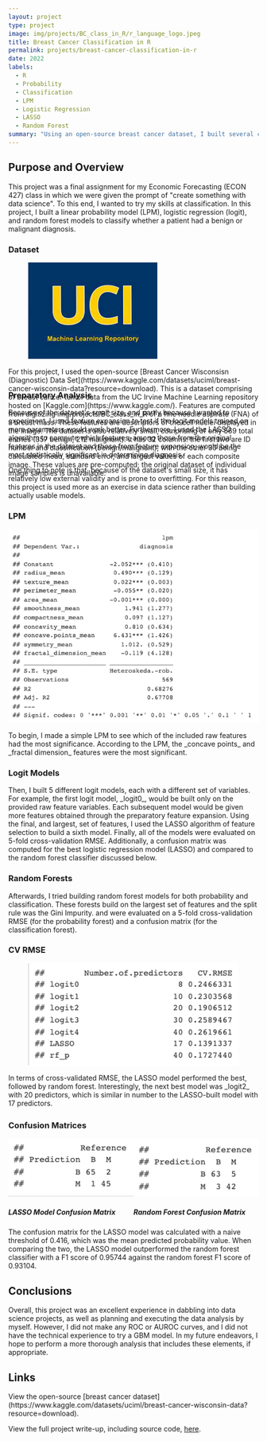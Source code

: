 ```yaml
---
layout: project
type: project
image: img/projects/BC_class_in_R/r_language_logo.jpeg
title: Breast Cancer Classification in R
permalink: projects/breast-cancer-classification-in-r
date: 2022
labels:
  - R
  - Probability
  - Classification
  - LPM
  - Logistic Regression
  - LASSO
  - Random Forest
summary: "Using an open-source breast cancer dataset, I built several classification models and evaluated their performance using the R programming language."
---
```

<h2>Purpose and Overview</h2>
This project was a final assignment for my Economic Forecasting (ECON 427) class in which we were given the prompt of "create something with data science". To this end, I wanted to try my skills at classification. In this project, I built a linear probability model (LPM), logistic regression (logit), and random forest models to classify whether a patient had a benign or malignant diagnosis.


<div style="height:270px;">
<h3>Dataset</h3>
<div>
  <figure class="figure w-20 float-start m-2">
    <img class="img-fluid" src="../img/projects/BC_class_in_R/uci_ml_repo_logo.jpeg" alt="UCI Machine Learning Repository Logo">
  </figure>
  <p>For this project, I used the open-source [Breast Cancer Wisconsisn (Diagnostic) Data Set](https://www.kaggle.com/datasets/uciml/breast-cancer-wisconsin-data?resource=download). This is a dataset comprising of breast cancer tumor data from the UC Irvine Machine Learning repository hosted on [Kaggle.com](https://www.kaggle.com/). Features are computed from digitizing img/projects/BC_class_in_R of a fine needle aspirate (FNA) of a breast mass. These features are descriptors of the cell nuclei displayed in the image. The dataset is also relatively small, comprising of only 569 total entries (357 benign, 212 malignant). It has 32 columns: the first two are ID number and classification (benign/malignant), with the other 30 being calculated mean, standard error, and largest values of each composite image. These values are pre-computed; the original dataset of individual image samples is unavailable.</p>
</div>
</div>

<h3>Preparatory Analysis</h3>
Because of the dataset's small size, and partly because I wanted to experiment, I used feature expansion to test if the logit models trained on more parameters would work better. Furthermore, I used the LASSO algorithm to compute which features, among those from the original features in the dataset and those from feature expansion, would be the most statistically significant in determining diagnosis.

One thing to note is that, because of the dataset's small size, it has relatively low external validity and is prone to overfitting. For this reason, this project is used more as an exercise in data science rather than building actually usable models.

<h3>LPM</h3>
<img class="img-fluid center-block" src="../img/projects/BC_class_in_R/lpm.png" alt="LPM Coefficients">
<p>To begin, I made a simple LPM to see which of the included raw features had the most significance. According to the LPM, the _concave points_ and _fractal dimension_ features were the most significant.</p>

<h3>Logit Models</h3>
Then, I built 5 different logit models, each with a different set of variables. For example, the first logit model, _logit0_, would be built only on the provided raw feature variables. Each subsequent model would be given more features obtained through the preparatory feature expansion. Using the final, and largest, set of features, I used the LASSO algorithm of feature selection to build a sixth model. Finally, all of the models were evaluated on 5-fold cross-validation RMSE. Additionally, a confusion matrix was computed for the best logistic regression model (LASSO) and compared to the random forest classifier discussed below. 

<h3>Random Forests</h3>
Afterwards, I tried building random forest models for both probability and classification. These forests build on the largest set of features and the split rule was the Gini Impurity. and were evaluated on a 5-fold cross-validation RMSE (for the probability forest) and a confusion matrix (for the classification forest).

<div style="height:330px;">
<h3>CV RMSE</h3>
<div>
  <figure class="figure w-30 float-start m-2">
    <img class="img-fluid" src="../img/projects/BC_class_in_R/models.png" alt="Probability Model Breakdown">
  </figure>
  <p>In terms of cross-validated RMSE, the LASSO model performed the best, followed by random forest. Interestingly, the next best model was _logit2_ with 20 predictors, which is similar in number to the LASSO-built model with 17 predictors.</p>
</div>
</div>

<h3>Confusion Matrices</h3>
<div><div style="width:50%; float: left;"><img src="../img/projects/BC_class_in_R/LASSO_confusion_matrix.png" alt="LASSO Confusion Matrix"><h5>LASSO Model Confusion Matrix</h5></div><div style="width: 50%; float: right;"><img src="../img/projects/BC_class_in_R/rf_confusion_matrix.png" alt="Random Forest Confusion Matrix"><h5>Random Forest Confusion Matrix</h5></div></div>
<br>
<br>
The confusion matrix for the LASSO model was calculated with a naive threshold of 0.416, which was the mean predicted probability value. When comparing the two, the LASSO model outperformed the random forest classifier with a F1 score of 0.95744 against the random forest F1 score of 0.93104.

<h2>Conclusions</h2>
Overall, this project was an excellent experience in dabbling into data science projects, as well as planning and executing the data analysis by myself. However, I did not make any ROC or AUROC curves, and I did not have the technical experience to try a GBM model. In my future endeavors, I hope to perform a more thorough analysis that includes these elements, if appropriate.

<h2>Links</h2>
View the open-source [breast cancer dataset](https://www.kaggle.com/datasets/uciml/breast-cancer-wisconsin-data?resource=download).

View the full project write-up, including source code, <a href="../documents/BC_class_in_R_report.html">here</a>.
